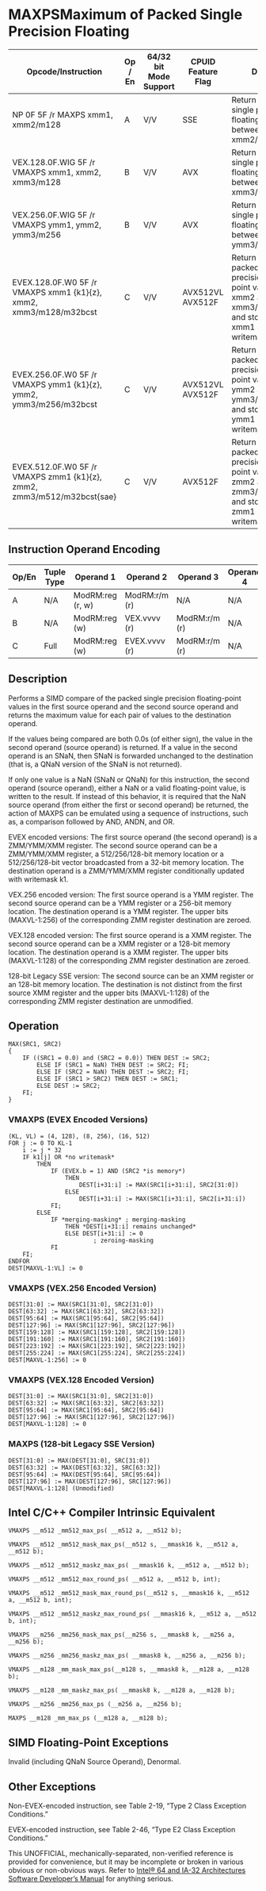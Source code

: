 # MAXPS**Maximum of Packed Single Precision Floating**

| Opcode/Instruction                                                     | Op / En | 64/32 bit Mode Support | CPUID Feature Flag | Description                                                                                                                                           |
| ---------------------------------------------------------------------- | ------- | ---------------------- | ------------------ | ----------------------------------------------------------------------------------------------------------------------------------------------------- |
| NP 0F 5F /r MAXPS xmm1, xmm2/m128                                      | A       | V/V                    | SSE                | Return the maximum single precision floating-point values between xmm1 and xmm2/mem.                                                                  |
| VEX.128.0F.WIG 5F /r VMAXPS xmm1, xmm2, xmm3/m128                      | B       | V/V                    | AVX                | Return the maximum single precision floating-point values between xmm2 and xmm3/mem.                                                                  |
| VEX.256.0F.WIG 5F /r VMAXPS ymm1, ymm2, ymm3/m256                      | B       | V/V                    | AVX                | Return the maximum single precision floating-point values between ymm2 and ymm3/mem.                                                                  |
| EVEX.128.0F.W0 5F /r VMAXPS xmm1 {k1}{z}, xmm2, xmm3/m128/m32bcst      | C       | V/V                    | AVX512VL AVX512F   | Return the maximum packed single precision floating-point values between xmm2 and xmm3/m128/m32bcst and store result in xmm1 subject to writemask k1. |
| EVEX.256.0F.W0 5F /r VMAXPS ymm1 {k1}{z}, ymm2, ymm3/m256/m32bcst      | C       | V/V                    | AVX512VL AVX512F   | Return the maximum packed single precision floating-point values between ymm2 and ymm3/m256/m32bcst and store result in ymm1 subject to writemask k1. |
| EVEX.512.0F.W0 5F /r VMAXPS zmm1 {k1}{z}, zmm2, zmm3/m512/m32bcst{sae} | C       | V/V                    | AVX512F            | Return the maximum packed single precision floating-point values between zmm2 and zmm3/m512/m32bcst and store result in zmm1 subject to writemask k1. |

## Instruction Operand Encoding

| Op/En | Tuple Type | Operand 1        | Operand 2     | Operand 3     | Operand 4 |
| ----- | ---------- | ---------------- | ------------- | ------------- | --------- |
| A     | N/A        | ModRM:reg (r, w) | ModRM:r/m (r) | N/A           | N/A       |
| B     | N/A        | ModRM:reg (w)    | VEX.vvvv (r)  | ModRM:r/m (r) | N/A       |
| C     | Full       | ModRM:reg (w)    | EVEX.vvvv (r) | ModRM:r/m (r) | N/A       |

## Description

Performs a SIMD compare of the packed single precision floating-point values in the first source operand and the second source operand and returns the maximum value for each pair of values to the destination operand.

If the values being compared are both 0.0s (of either sign), the value in the second operand (source operand) is returned. If a value in the second operand is an SNaN, then SNaN is forwarded unchanged to the destination (that is, a QNaN version of the SNaN is not returned).

If only one value is a NaN (SNaN or QNaN) for this instruction, the second operand (source operand), either a NaN or a valid floating-point value, is written to the result. If instead of this behavior, it is required that the NaN source operand (from either the first or second operand) be returned, the action of MAXPS can be emulated using a sequence of instructions, such as, a comparison followed by AND, ANDN, and OR.

EVEX encoded versions: The first source operand (the second operand) is a ZMM/YMM/XMM register. The second source operand can be a ZMM/YMM/XMM register, a 512/256/128-bit memory location or a 512/256/128-bit vector broadcasted from a 32-bit memory location. The destination operand is a ZMM/YMM/XMM register conditionally updated with writemask k1.

VEX.256 encoded version: The first source operand is a YMM register. The second source operand can be a YMM register or a 256-bit memory location. The destination operand is a YMM register. The upper bits (MAXVL-1:256) of the corresponding ZMM register destination are zeroed.

VEX.128 encoded version: The first source operand is a XMM register. The second source operand can be a XMM register or a 128-bit memory location. The destination operand is a XMM register. The upper bits (MAXVL-1:128) of the corresponding ZMM register destination are zeroed.

128-bit Legacy SSE version: The second source can be an XMM register or an 128-bit memory location. The destination is not distinct from the first source XMM register and the upper bits (MAXVL-1:128) of the corresponding ZMM register destination are unmodified.

## Operation

```
MAX(SRC1, SRC2)
{
    IF ((SRC1 = 0.0) and (SRC2 = 0.0)) THEN DEST := SRC2;
        ELSE IF (SRC1 = NaN) THEN DEST := SRC2; FI;
        ELSE IF (SRC2 = NaN) THEN DEST := SRC2; FI;
        ELSE IF (SRC1 > SRC2) THEN DEST := SRC1;
        ELSE DEST := SRC2;
    FI;
}

```

### VMAXPS (EVEX Encoded Versions)

```
(KL, VL) = (4, 128), (8, 256), (16, 512)
FOR j := 0 TO KL-1
    i := j * 32
    IF k1[j] OR *no writemask*
        THEN
            IF (EVEX.b = 1) AND (SRC2 *is memory*)
                THEN
                    DEST[i+31:i] := MAX(SRC1[i+31:i], SRC2[31:0])
                ELSE
                    DEST[i+31:i] := MAX(SRC1[i+31:i], SRC2[i+31:i])
            FI;
        ELSE
            IF *merging-masking* ; merging-masking
                THEN *DEST[i+31:i] remains unchanged*
                ELSE DEST[i+31:i] := 0
                        ; zeroing-masking
            FI
    FI;
ENDFOR
DEST[MAXVL-1:VL] := 0

```

### VMAXPS (VEX.256 Encoded Version)

```
DEST[31:0] := MAX(SRC1[31:0], SRC2[31:0])
DEST[63:32] := MAX(SRC1[63:32], SRC2[63:32])
DEST[95:64] := MAX(SRC1[95:64], SRC2[95:64])
DEST[127:96] := MAX(SRC1[127:96], SRC2[127:96])
DEST[159:128] := MAX(SRC1[159:128], SRC2[159:128])
DEST[191:160] := MAX(SRC1[191:160], SRC2[191:160])
DEST[223:192] := MAX(SRC1[223:192], SRC2[223:192])
DEST[255:224] := MAX(SRC1[255:224], SRC2[255:224])
DEST[MAXVL-1:256] := 0

```

### VMAXPS (VEX.128 Encoded Version)

```
DEST[31:0] := MAX(SRC1[31:0], SRC2[31:0])
DEST[63:32] := MAX(SRC1[63:32], SRC2[63:32])
DEST[95:64] := MAX(SRC1[95:64], SRC2[95:64])
DEST[127:96] := MAX(SRC1[127:96], SRC2[127:96])
DEST[MAXVL-1:128] := 0

```

### MAXPS (128-bit Legacy SSE Version)

```
DEST[31:0] := MAX(DEST[31:0], SRC[31:0])
DEST[63:32] := MAX(DEST[63:32], SRC[63:32])
DEST[95:64] := MAX(DEST[95:64], SRC[95:64])
DEST[127:96] := MAX(DEST[127:96], SRC[127:96])
DEST[MAXVL-1:128] (Unmodified)

```

## Intel C/C++ Compiler Intrinsic Equivalent

```
VMAXPS __m512 _mm512_max_ps( __m512 a, __m512 b);

```

```
VMAXPS __m512 _mm512_mask_max_ps(__m512 s, __mmask16 k, __m512 a, __m512 b);

```

```
VMAXPS __m512 _mm512_maskz_max_ps( __mmask16 k, __m512 a, __m512 b);

```

```
VMAXPS __m512 _mm512_max_round_ps( __m512 a, __m512 b, int);

```

```
VMAXPS __m512 _mm512_mask_max_round_ps(__m512 s, __mmask16 k, __m512 a, __m512 b, int);

```

```
VMAXPS __m512 _mm512_maskz_max_round_ps( __mmask16 k, __m512 a, __m512 b, int);

```

```
VMAXPS __m256 _mm256_mask_max_ps(__m256 s, __mmask8 k, __m256 a, __m256 b);

```

```
VMAXPS __m256 _mm256_maskz_max_ps( __mmask8 k, __m256 a, __m256 b);

```

```
VMAXPS __m128 _mm_mask_max_ps(__m128 s, __mmask8 k, __m128 a, __m128 b);

```

```
VMAXPS __m128 _mm_maskz_max_ps( __mmask8 k, __m128 a, __m128 b);

```

```
VMAXPS __m256 _mm256_max_ps (__m256 a, __m256 b);

```

```
MAXPS __m128 _mm_max_ps (__m128 a, __m128 b);

```

## SIMD Floating-Point Exceptions

Invalid (including QNaN Source Operand), Denormal.

## Other Exceptions

Non-EVEX-encoded instruction, see Table 2-19, “Type 2 Class Exception Conditions.”

EVEX-encoded instruction, see Table 2-46, “Type E2 Class Exception Conditions.”

This UNOFFICIAL, mechanically-separated, non-verified reference is provided for convenience, but it may be
incomplete or broken in various obvious or non-obvious
ways. Refer to [Intel® 64 and IA-32 Architectures Software Developer’s Manual](https://software.intel.com/en-us/download/intel-64-and-ia-32-architectures-sdm-combined-volumes-1-2a-2b-2c-2d-3a-3b-3c-3d-and-4) for anything serious.
